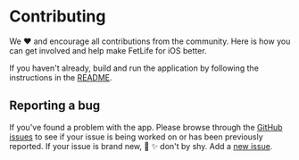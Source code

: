 # Contributing

We :heart: and encourage all contributions from the community. Here is how you can get involved and help make FetLife for iOS better.

If you haven't already, build and run the application by following the instructions in the [README](https://github.com/fetlife/fetlife-ios/).

## Reporting a bug

If you've found a problem with the app. Please browse through the [GitHub issues](https://github.com/fetlife/fetlife-ios/issues) to see if your issue is being worked on or has been previously reported. If your issue is brand new, :bug: :sparkles: don't by shy. Add a [new issue](https://github.com/fetlife/fetlife-ios/issues/new).
